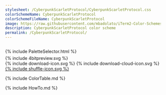 ```yaml
---
stylesheet: /CyberpunkScarletProtocol/CyberpunkScarletProtocol.css
colorSchemeName: CyberpunkScarletProtocol
colorSchemeFileName: CyberpunkScarletProtocol
image: https://raw.githubusercontent.com/mbadolato/iTerm2-Color-Schemes/master/screenshots/CyberpunkScarletProtocol.png
description: CyberpunkScarletProtocol color scheme
permalink: /CyberpunkScarletProtocol/
---
```


<h2 style='text-align:center'>
    <a id='colorSchemeNameLink' href='#'>
        <span class='ColorSchemeFileName'></span>
    </a>
</h2>

<div class='centeredText' style='margin-bottom:1%'>
{% include PaletteSelector.html %}
</div>

<div class='centeredText'>
{% include 4bitpreview.svg %}
</div>

<div class='centeredText'>
    <a id='downloadSchemeLink' class='padded'>
{% include download-icon.svg %}
    </a>
    <a id='cdnSchemeLink' class='padded'>
{% include download-cloud-icon.svg %}
    </a>
    <a id='feelingLucky' href="javascript:feelingLucky(document.getElementById('themeSelector'))" class='padded'>
{% include shuffle-icon.svg %}
    </a>    
</div>

{% include ColorTable.md %}

{% include HowTo.md %}

